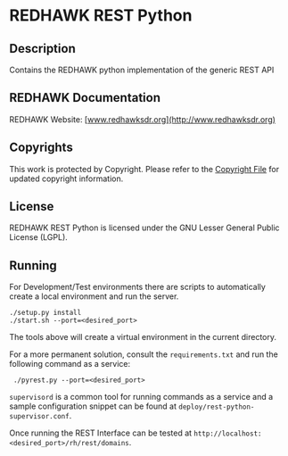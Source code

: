 # REDHAWK REST Python

## Description

Contains the REDHAWK python implementation of the generic REST API

## REDHAWK Documentation

REDHAWK Website: [www.redhawksdr.org](http://www.redhawksdr.org)

## Copyrights

This work is protected by Copyright. Please refer to the [Copyright File](src/COPYRIGHT) for updated copyright information.

## License

REDHAWK REST Python is licensed under the GNU Lesser General Public License (LGPL).

## Running

For Development/Test environments there are scripts to automatically create a local environment and run the server. 

    ./setup.py install
    ./start.sh --port=<desired_port>

The tools above will create a virtual environment in the current directory. 

For a more permanent solution, consult the `requirements.txt` and run the following command as a service:

     ./pyrest.py --port=<desired_port>

`supervisord` is a common tool for running commands as a service and a sample configuration snippet 
can be found at `deploy/rest-python-supervisor.conf`.

Once running the REST Interface can be tested at `http://localhost:<desired_port>/rh/rest/domains`.
